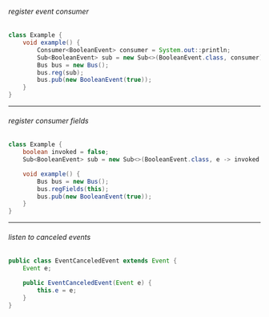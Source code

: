 ###### register event consumer

```java
class Example {
    void example() {
        Consumer<BooleanEvent> consumer = System.out::println;
        Sub<BooleanEvent> sub = new Sub<>(BooleanEvent.class, consumer);
        Bus bus = new Bus();
        bus.reg(sub);
        bus.pub(new BooleanEvent(true));
    }
}
```

---

###### register consumer fields

```java
class Example {
    boolean invoked = false;
    Sub<BooleanEvent> sub = new Sub<>(BooleanEvent.class, e -> invoked = e.bool);

    void example() {
        Bus bus = new Bus();
        bus.regFields(this);
        bus.pub(new BooleanEvent(true));
    }
}
```

---

###### listen to canceled events

```java
public class EventCanceledEvent extends Event {
    Event e;

    public EventCanceledEvent(Event e) {
        this.e = e;
    }
}
```
